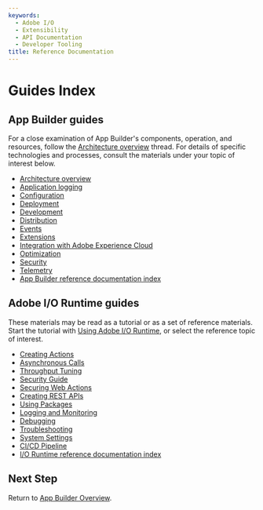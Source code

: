 ```yaml
---
keywords:
  - Adobe I/O
  - Extensibility
  - API Documentation
  - Developer Tooling
title: Reference Documentation
---
```


# Guides Index

## App Builder guides

For a close examination of App Builder's components, operation, and resources, follow the [Architecture overview](app_builder_guides/architecture_overview/architecture_overview.md) thread. For details of specific technologies and processes, consult the materials under your topic of interest below.

* [Architecture overview](app_builder_guides/architecture_overview/architecture_overview.md)
* [Application logging](app_builder_guides/application_logging/logging.md)
* [Configuration](app_builder_guides/configuration/configuration.md)
* [Deployment](app_builder_guides/deployment/deployment.md)
* [Development](app_builder_guides/development.md)
* [Distribution](app_builder_guides/distribution.md)
* [Events](app_builder_guides/events/custom_events.md)
* [Extensions](app_builder_guides/extensions/extensions.md)
* [Integration with Adobe Experience Cloud](app_builder_guides/exc_app/aec_integration.md)
* [Optimization](app_builder_guides/optimization.md)
* [Security](app_builder_guides/security/index.md)
* [Telemetry](app_builder_guides/telemetry.md)
* [App Builder reference documentation index](../guides/references.md)

## Adobe I/O Runtime guides

These materials may be read as a tutorial or as a set of reference materials. Start the tutorial with [Using Adobe I/O Runtime](runtime_guides/using_runtime.md), or select the reference topic of interest.

* [Creating Actions](runtime_guides/creating_actions.md)
* [Asynchronous Calls](runtime_guides/asynchronous_calls.md)
* [Throughput Tuning](runtime_guides/throughput_tuning.md)
* [Security Guide](runtime_guides/security_general.md) 
* [Securing Web Actions](runtime_guides/securing_web_actions.md)
* [Creating REST APIs](runtime_guides/creating_rest_apis.md)
* [Using Packages](runtime_guides/using_packages.md)
* [Logging and Monitoring](runtime_guides/logging_monitoring.md)
* [Debugging](runtime_guides/debugging.md)
* [Troubleshooting](runtime_guides/troubleshooting.md)
* [System Settings](runtime_guides/system_settings.md)
* [CI/CD Pipeline](runtime_guides/ci-cd_pipeline.md)
* [I/O Runtime reference documentation index](runtime_guides/reference_docs/index.md)

## Next Step

Return to [App Builder Overview](../intro_and_overview/app_builder_overview.md).
